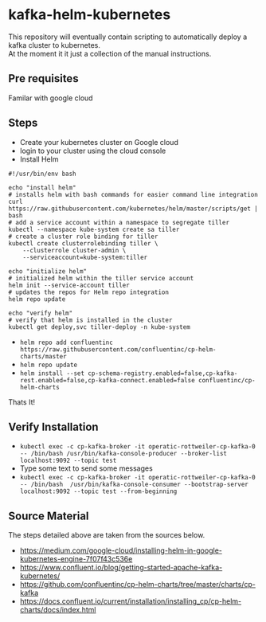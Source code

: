 # kafka-helm-kubernetes


This repository will eventually contain scripting to automatically  deploy a kafka cluster to kubernetes.  
At the moment it it just a collection of the manual instructions.

## Pre requisites

Familar with google cloud

## Steps

- Create your kubernetes cluster on Google cloud
- login to your cluster using the cloud console
- Install Helm
``` 
#!/usr/bin/env bash

echo "install helm"
# installs helm with bash commands for easier command line integration
curl https://raw.githubusercontent.com/kubernetes/helm/master/scripts/get | bash
# add a service account within a namespace to segregate tiller
kubectl --namespace kube-system create sa tiller
# create a cluster role binding for tiller
kubectl create clusterrolebinding tiller \
    --clusterrole cluster-admin \
    --serviceaccount=kube-system:tiller

echo "initialize helm"
# initialized helm within the tiller service account
helm init --service-account tiller
# updates the repos for Helm repo integration
helm repo update

echo "verify helm"
# verify that helm is installed in the cluster
kubectl get deploy,svc tiller-deploy -n kube-system
```
- `helm repo add confluentinc https://raw.githubusercontent.com/confluentinc/cp-helm-charts/master`
- `helm repo update`
- `helm install --set cp-schema-registry.enabled=false,cp-kafka-rest.enabled=false,cp-kafka-connect.enabled=false confluentinc/cp-helm-charts`

Thats It!

## Verify Installation

- `kubectl exec -c cp-kafka-broker -it operatic-rottweiler-cp-kafka-0 -- /bin/bash /usr/bin/kafka-console-producer --broker-list localhost:9092 --topic test`
- Type some text to send some messages
- `kubectl exec -c cp-kafka-broker -it operatic-rottweiler-cp-kafka-0 -- /bin/bash  /usr/bin/kafka-console-consumer --bootstrap-server localhost:9092 --topic test --from-beginning`




## Source Material

The steps detailed above are taken from the sources below.  

- https://medium.com/google-cloud/installing-helm-in-google-kubernetes-engine-7f07f43c536e
- https://www.confluent.io/blog/getting-started-apache-kafka-kubernetes/
- https://github.com/confluentinc/cp-helm-charts/tree/master/charts/cp-kafka
- https://docs.confluent.io/current/installation/installing_cp/cp-helm-charts/docs/index.html
